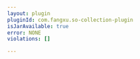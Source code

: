 ```yaml
---
layout: plugin
pluginId: com.fangxu.so-collection-plugin
isJarAvailable: true
error: NONE
violations: []

---
```

